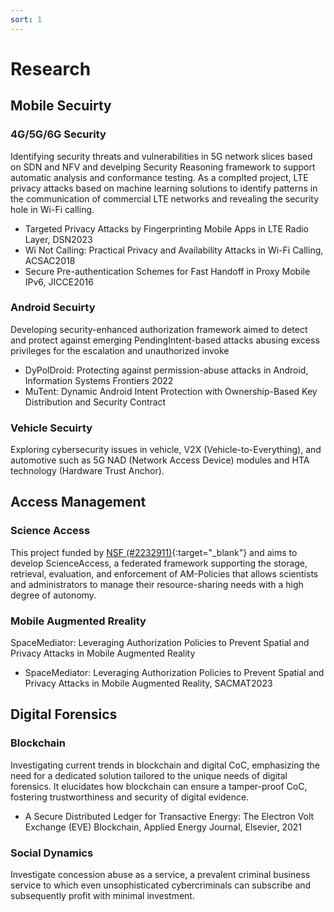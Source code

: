 ```yaml
---
sort: 1
---
```


# Research

## Mobile Secuirty

### 4G/5G/6G Security
Identifying security threats and vulnerabilities in 5G network slices based on SDN and NFV and develping Security Reasoning framework to support automatic analysis and conformance testing.
As a complted project, LTE privacy attacks based on machine learning solutions to identify patterns in the communication of commercial LTE networks and revealing the security hole in Wi-Fi calling.
- Targeted Privacy Attacks by Fingerprinting Mobile Apps in LTE Radio Layer, DSN2023
- Wi Not Calling: Practical Privacy and Availability Attacks in Wi-Fi Calling, ACSAC2018
- Secure Pre-authentication Schemes for Fast Handoff in Proxy Mobile IPv6, JICCE2016

### Android Secuirty
Developing security-enhanced authorization framework aimed to detect and protect against emerging PendingIntent-based attacks abusing excess privileges for the escalation and unauthorized invoke
- DyPolDroid: Protecting against permission-abuse attacks in Android,  Information Systems Frontiers 2022
- MuTent: Dynamic Android Intent Protection with Ownership-Based Key Distribution and Security Contract

### Vehicle Secuirty
Exploring cybersecurity issues in vehicle, V2X (Vehicle-to-Everything), and automotive such as 5G NAD (Network Access Device) modules and HTA technology (Hardware Trust Anchor).

## Access Management

### Science Access
This project funded by [NSF (#2232911)](https://www.nsf.gov/awardsearch/showAward?AWD_ID=2232911){:target="_blank"} and aims to develop ScienceAccess, a federated framework supporting the storage, retrieval, evaluation, and enforcement of AM-Policies that allows scientists and administrators to manage their resource-sharing needs with a high degree of autonomy.

### Mobile Augmented Rreality
SpaceMediator: Leveraging Authorization Policies to Prevent Spatial and Privacy Attacks in Mobile Augmented Reality
- SpaceMediator: Leveraging Authorization Policies to Prevent Spatial and Privacy Attacks in Mobile Augmented Reality, SACMAT2023

## Digital Forensics

### Blockchain
Investigating current trends in blockchain and digital CoC, emphasizing the need for a dedicated solution tailored to the unique needs of digital forensics. It elucidates how blockchain can ensure a tamper-proof CoC, fostering trustworthiness and security of digital evidence.
- A Secure Distributed Ledger for Transactive Energy: The Electron Volt Exchange (EVE) Blockchain, Applied Energy Journal, Elsevier, 2021

### Social Dynamics
Investigate concession abuse as a service, a prevalent criminal business service to which even unsophisticated cybercriminals can subscribe and subsequently profit with minimal investment.



